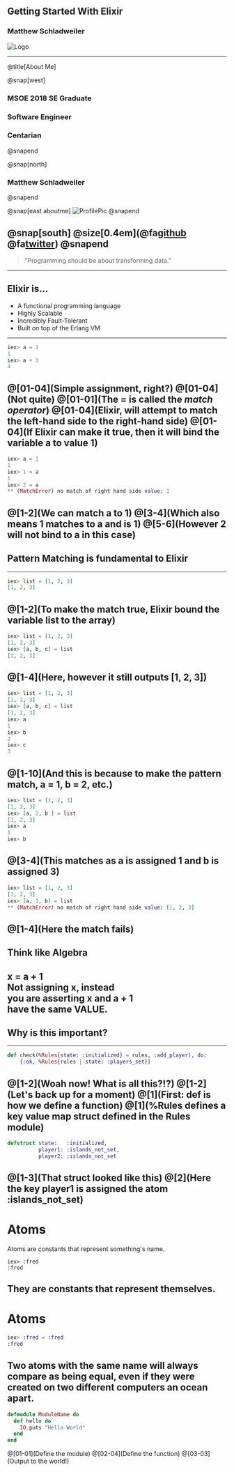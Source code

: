 ## Getting Started With Elixir
### Matthew Schladweiler
![Logo](assets/img/elixir_logo.png)

--- 
@title[About Me]

@snap[west]
### MSOE 2018 SE Graduate
### Software Engineer
### Centarian
@snapend

@snap[north]
### Matthew Schladweiler
@snapend

@snap[east aboutme]
![ProfilePic](assets/img/me.jpg)
@snapend

@snap[south]
@size[0.4em](@fa[github](BlackbeardMatt) @fa[twitter](BlackbeardMatt))
@snapend
---
> "Programming should be about transforming data."
---
## Elixir is...
* A functional programming language
* Highly Scalable
* Incredibly Fault-Tolerant
* Built on top of the Erlang VM
---
```elixir
iex> a = 1
1
iex> a + 3
4
```
@[01-04](Simple assignment, right?)
@[01-04](Not quite)
@[01-01](The = is called the *match operator*)
@[01-04](Elixir, will attempt to match the left-hand side to the right-hand side)
@[01-04](If Elixir can make it true, then it will bind the variable a to value 1)
---
```elixir
iex> a = 1
1
iex> 1 = a
1
iex> 2 = a
** (MatchError) no match of right hand side value: 1
```
@[1-2](We can match a to 1)
@[3-4](Which also means 1 matches to a and is 1)
@[5-6](However 2 will not bind to a in this case)
---
## Pattern Matching is fundamental to Elixir
---
```elixir
iex> list = [1, 2, 3]
[1, 2, 3]
```
@[1-2](To make the match true, Elixir bound the variable list to the array)
---
```elixir
iex> list = [1, 2, 3]
[1, 2, 3]
iex> [a, b, c] = list
[1, 2, 3]
```
@[1-4](Here, however it still outputs [1, 2, 3])
---
```elixir
iex> list = [1, 2, 3]
[1, 2, 3]
iex> [a, b, c] = list
[1, 2, 3]
iex> a
1
iex> b
2
iex> c
3
```
@[1-10](And this is because to make the pattern match, a = 1, b = 2, etc.)
---
```elixir
iex> list = [1, 2, 3]
[1, 2, 3]
iex> [a, 2, b ] = list
[1, 2, 3]
iex> a
1
iex> b
```
@[3-4](This matches as a is assigned 1 and b is assigned 3)
---
```elixir
iex> list = [1, 2, 3]
[1, 2, 3]
iex> [a, 1, b] = list
** (MatchError) no match of right hand side value: [1, 2, 3]
```
@[1-4](Here the match fails)
---
## Think like Algebra
x = a + 1<br>
Not assigning x, instead <br>
you are asserting x and a + 1<br>
have the same VALUE.
---
## Why is this important?
---
```elixir
def check(%Rules{state: :initialized} = rules, :add_player), do:
    {:ok, %Rules{rules | state: :players_set}}
```
@[1-2](Woah now! What is all this?!?)
@[1-2](Let's back up for a moment)
@[1](First: **def** is how we define a function)
@[1](%Rules defines a key value map struct defined in the Rules module)
---
```elixir
defstruct state:   :initialized,
          player1: :islands_not_set,
          player2: :islands_not_set
```
@[1-3](That struct looked like this)
@[2](Here the key **player1** is assigned the atom :islands_not_set)
---
# Atoms
Atoms are constants that represent something's name.
```elxir
iex> :fred
:fred
```
They are constants that represent themselves.
---
# Atoms
```elixir
iex> :fred = :fred
:fred
```
Two atoms with the same name will always compare as being equal, even if they were created on two different computers an ocean apart.
---
```elixir
defmodule ModuleName do
  def hello do
    IO.puts "Hello World"
  end
end
```
@[01-01](Define the module)
@[02-04](Define the function)
@[03-03](Output to the world!)
